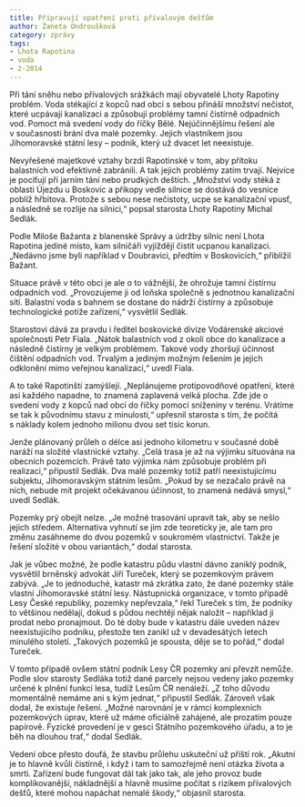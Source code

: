 ```yaml
---
title: Připravují opatření proti přívalovým dešťům
author: Žaneta Ondroušková
category: zprávy
tags:
- Lhota Rapotina
- voda
- 2-2014
---
```


Při tání sněhu nebo přívalových srážkách mají obyvatelé Lhoty Rapotiny problém. Voda stékající z kopců nad obcí s sebou přináší množství nečistot, které ucpávají kanalizaci a způsobují problémy tamní čistírně odpadních vod. Pomoct má svedení vody do říčky Bělé. Nejúčinnějšímu řešení ale v současnosti brání dva malé pozemky. Jejich vlastníkem jsou Jihomoravské státní lesy – podnik, který už dvacet let neexistuje.

Nevyřešené majetkové vztahy brzdí Rapotinské v tom, aby přítoku balastních vod efektivně zabránili. A tak jejich problémy zatím trvají. Nejvíce je pociťují při jarním tání nebo prudkých deštích. „Množství vody stéká z oblasti Újezdu u Boskovic a příkopy vedle silnice se dostává do vesnice poblíž hřbitova. Protože s sebou nese nečistoty, ucpe se kanalizační vpusť, a následně se rozlije na silnici,“ popsal starosta Lhoty Rapotiny Michal Sedlák.

Podle Miloše Bažanta z blanenské Správy a údržby silnic není Lhota Rapotina jediné místo, kam silničáři vyjíždějí čistit ucpanou kanalizaci. „Nedávno jsme byli například v Doubravici, předtím v Boskovicích,“ přiblížil Bažant.

Situace právě v této obci je ale o to vážnější, že ohrožuje tamní čistírnu odpadních vod. „Provozujeme ji od loňska společně s jednotnou kanalizační sítí. Balastní voda s bahnem se dostane do nádrží čistírny a způsobuje technologické potíže zařízení,“ vysvětlil Sedlák.

Starostovi dává za pravdu i ředitel boskovické divize Vodárenské akciové společnosti Petr Fiala. „Nátok balastních vod z okolí obce do kanalizace a následně čistírny je velkým problémem. Takové vody zhoršují účinnost čištění odpadních vod. Trvalým a jediným možným řešením je jejich odklonění mimo veřejnou kanalizaci,“ uvedl Fiala.

A to také Rapotinští zamýšlejí. „Neplánujeme protipovodňové opatření, které asi každého napadne, to znamená zaplavená velká plocha. Zde jde o svedení vody z kopců nad obcí do říčky pomocí sníženiny v terénu. Vrátíme se tak k původnímu stavu z minulosti,“ upřesnil starosta s tím, že počítá s náklady kolem jednoho milionu dvou set tisíc korun.

Jenže plánovaný průleh o délce asi jednoho kilometru v současné době naráží na složité vlastnické vztahy. „Celá trasa je až na výjimku situována na obecních pozemcích. Právě tato výjimka nám způsobuje problém při realizaci,“ připustil Sedlák. Dva malé pozemky totiž patří neexistujícímu subjektu, Jihomoravským státním lesům. „Pokud by se nezačalo právě na nich, nebude mít projekt očekávanou účinnost, to znamená nedává smysl,“ uvedl Sedlák.

Pozemky prý obejít nelze. „Je možné trasování upravit tak, aby se nešlo jejich středem. Alternativa vyhnutí se jim zde teoreticky je, ale tam pro změnu zasáhneme do dvou pozemků v soukromém vlastnictví. Takže je řešení složité v obou variantách,“ dodal starosta.

Jak je vůbec možné, že podle katastru půdu vlastní dávno zaniklý podnik, vysvětlil brněnský advokát Jiří Tureček, který se pozemkovým právem zabývá. „Je to jednoduché, katastr má zkrátka zato, že dané pozemky stále vlastní Jihomoravské státní lesy. Nástupnická organizace, v tomto případě Lesy České republiky, pozemky nepřevzala,“ řekl Tureček s tím, že podniky to většinou nedělají, dokud s půdou nechtějí nějak naložit – například ji prodat nebo pronajmout. Do té doby bude v katastru dále uveden název neexistujícího podniku, přestože ten zanikl už v devadesátých letech minulého století. „Takových pozemků je spousta, děje se to pořád,“ dodal Tureček.

V tomto případě ovšem státní podnik Lesy ČR pozemky ani převzít nemůže. Podle slov starosty Sedláka totiž dané parcely nejsou vedeny jako pozemky určené k plnění funkcí lesa, tudíž Lesům ČR nenáleží. „Z toho důvodu momentálně nemáme ani s kým jednat,“ připustil Sedlák. Zároveň však dodal, že existuje řešení. „Možné narovnání je v rámci komplexních pozemkových úprav, které už máme oficiálně zahájené, ale prozatím pouze papírově. Fyzické provedení je v gesci Státního pozemkového úřadu, a to je běh na dlouhou trať,“ dodal Sedlák.

Vedení obce přesto doufá, že stavbu průlehu uskuteční už příští rok. „Akutní je to hlavně kvůli čistírně, i když i tam to samozřejmě není otázka života a smrti. Zařízení bude fungovat dál tak jako tak, ale jeho provoz bude komplikovanější, nákladnější a hlavně musíme počítat s rizikem přívalových dešťů, které mohou napáchat nemalé škody,“ objasnil starosta.

